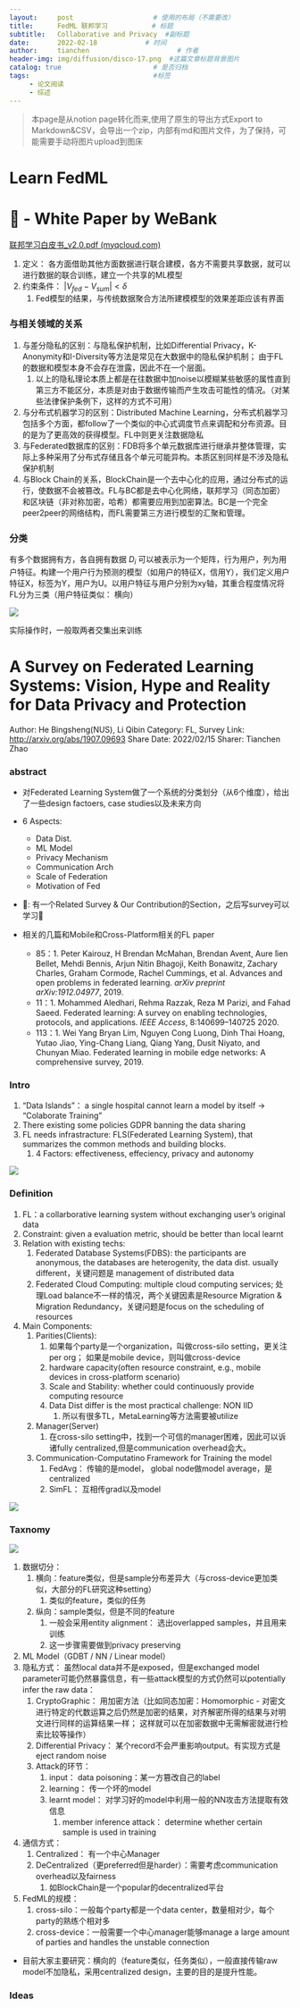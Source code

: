 ```yaml
---
layout:     post                    # 使用的布局（不需要改）
title:      FedML 联邦学习           # 标题 
subtitle:   Collaborative and Privacy  #副标题
date:       2022-02-18            # 时间
author:     tianchen                      # 作者
header-img: img/diffusion/disco-17.png  #这篇文章标题背景图片  
catalog: true                       # 是否归档
tags:                               #标签
     - 论文阅读
     - 综述
---
```


> 本page是从notion page转化而来,使用了原生的导出方式Export to Markdown&CSV，会导出一个zip，内部有md和图片文件，为了保持，可能需要手动将图片upload到图床

# Learn FedML

# 📔 - White Paper by WeBank

 [联邦学习白皮书_v2.0.pdf (myqcloud.com)](https://aisp-1251170195.cos.ap-hongkong.myqcloud.com/wp-content/uploads/pdf/%E8%81%94%E9%82%A6%E5%AD%A6%E4%B9%A0%E7%99%BD%E7%9A%AE%E4%B9%A6_v2.0.pdf)

1. 定义： 各方面借助其他方面数据进行联合建模，各方不需要共享数据，就可以进行数据的联合训练，建立一个共享的ML模型
2. 约束条件： $|V_{fed} - V_{sum}| < \delta$
    1. Fed模型的结果，与传统数据聚合方法所建模模型的效果差距应该有界面

### 与相关领域的关系

1. 与差分隐私的区别：与隐私保护机制，比如Differential Privacy，K-Anonymity和I-Diversity等方法是常见在大数据中的隐私保护机制； 由于FL的数据和模型本身不会存在泄露，因此不在一个层面。
    1. 以上的隐私理论本质上都是在往数据中加noise以模糊某些敏感的属性直到第三方不能区分，本质是对由于数据传输而产生攻击可能性的情况。（对某些法律保护条例下，这样的方式不可用）
2. 与分布式机器学习的区别：Distributed Machine Learning，分布式机器学习包括多个方面，都follow了一个类似的中心式调度节点来调配和分布资源。目的是为了更高效的获得模型。FL中则更关注数据隐私
3. 与Federated数据库的区别：FDB将多个单元数据库进行继承并整体管理，实际上多种采用了分布式存储且各个单元可能异构。本质区别同样是不涉及隐私保护机制
4. 与Block Chain的关系，BlockChain是一个去中心化的应用，通过分布式的运行，使数据不会被篡改。FL与BC都是去中心化网络，联邦学习（同态加密）和区块链（非对称加密，哈希）都需要应用到加密算法。BC是一个完全peer2peer的网络结构，而FL需要第三方进行模型的汇聚和管理。
    
    
### 分类

有多个数据拥有方，各自拥有数据 $D_i$ 可以被表示为一个矩阵，行为用户，列为用户特征。构建一个用户行为预测的模型（如用户的特征X，信用Y），我们定义用户特征X，标签为Y，用户为U。以用户特征与用户分别为xy轴，其重合程度情况将FL分为三类（用户特征类似： 横向）

![](https://github.com/A-suozhang/MyPicBed/raw/master/img/20220217204600.png)

实际操作时，一般取两者交集出来训练


# A Survey on Federated Learning Systems: Vision, Hype and Reality for Data Privacy and Protection

Author: He Bingsheng(NUS), Li Qibin
Category: FL, Survey
Link: http://arxiv.org/abs/1907.09693
Share Date: 2022/02/15
Sharer: Tianchen Zhao

### abstract

- 对Federated Learning System做了一个系统的分类划分（从6个维度），给出了一些design factoers, case studies以及未来方向
- 6 Aspects:
    - Data Dist.
    - ML Model
    - Privacy Mechanism
    - Communication Arch
    - Scale of Federation
    - Motivation of Fed

- 🔑:  有一个Related Survey & Our Contribution的Section，之后写survey可以学习🔖
- 相关的几篇和Mobile和Cross-Platform相关的FL paper
    - 85：1. Peter Kairouz, H Brendan McMahan, Brendan Avent, Aure ́lien Bellet, Mehdi Bennis, Arjun Nitin Bhagoji, Keith Bonawitz, Zachary Charles, Graham Cormode, Rachel Cummings, et al. Advances and open problems in federated learning. *arXiv preprint arXiv:1912.04977*, 2019.
    - 11：1. Mohammed Aledhari, Rehma Razzak, Reza M Parizi, and Fahad Saeed. Federated learning: A survey on enabling technologies, protocols, and applications. *IEEE Access*, 8:140699–140725 2020.
    - 113：1. Wei Yang Bryan Lim, Nguyen Cong Luong, Dinh Thai Hoang, Yutao Jiao, Ying-Chang Liang, Qiang Yang, Dusit Niyato, and Chunyan Miao. Federated learning in mobile edge networks: A comprehensive survey, 2019.

### Intro

1. “Data Islands”： a single hospital cannot learn a model by itself → “Colaborate Training”
2. There existing some policies GDPR banning the data sharing
3. FL needs infrastracture: FLS(Federated Learning System), that summarizes the common methods and building blocks. 
    1. 4 Factors: effectiveness, effeciency, privacy and autonomy

![](https://github.com/A-suozhang/MyPicBed/raw/master/img/20220217205014.png)

### Definition

1. FL：a collarborative learning system without exchanging user’s original data
2. Constraint: given a evaluation metric, should be better than local learnt
3. Relation with existing techs:
    1. Federated Database Systems(FDBS):  the participants are anonymous, the databases are heterogenity, the data dist. usually different，关键问题是 management of distributed data
    2. Federated Cloud Computing: multiple cloud computing services; 处理Load balance不一样的情况，两个关键因素是Resource Migration & Migration Redundancy，关键问题是focus on the scheduling of resources
4. Main Components: 
    1. Parities(Clients): 
        1. 如果每个party是一个organization，叫做cross-silo setting，更关注per org； 如果是mobile device，则叫做cross-device
        2. hardware capacity(often resource constraint, e.g., mobile devices in cross-platform scenario)
        3. Scale and Stability:  whether could continuously provide computing resource
        4. Data Dist differ is the most practical challenge: NON IID
            1. 所以有很多TL，MetaLearning等方法需要被utilize
    2. Manager(Server)
        1. 在cross-silo setting中，找到一个可信的manager困难，因此可以诉诸fully centralized,但是communication overhead会大。
    3. Communication-Computatino Framework for Training the model
        1. FedAvg： 传输的是model， global node做model average，是centralized
        2. SimFL： 互相传grad以及model
    

![](https://github.com/A-suozhang/MyPicBed/raw/master/img/20220217204938.png)

### Taxnomy

![](https://github.com/A-suozhang/MyPicBed/raw/master/img/20220217204957.png)

1. 数据切分：
    1. 横向：feature类似，但是sample分布差异大（与cross-device更加类似，大部分的FL研究这种setting）
        1. 类似的feature，类似的任务
    2. 纵向：sample类似，但是不同的feature
        1. 一般会采用entity alignment： 选出overlapped samples，并且用来训练
        2. 这一步骤需要做到privacy preserving
2. ML Model（GDBT / NN / Linear model）
3. 隐私方式： 虽然local data并不是exposed，但是exchanged model parameter可能仍然暴露信息，有一些attack模型的方式仍然可以potentially infer the raw data：
    1. CryptoGraphic： 用加密方法（比如同态加密：Homomorphic - 对密文进行特定的代数运算之后仍然是加密的结果，对齐解密所得的结果与对明文进行同样的运算结果一样； 这样就可以在加密数据中无需解密就进行检索比较等操作）
    2. Differential Privacy： 某个record不会严重影响output。有实现方式是eject random noise
    3. Attack的环节：
        1. input： data poisoning：某一方篡改自己的label
        2. learning： 传一个坏的model
        3. learnt model： 对学习好的model中利用一般的NN攻击方法提取有效信息
            1. member inference attack： determine whether certain sample is used in training
4. 通信方式：
    1. Centralized： 有一个中心Manager
    2. DeCentralized（更preferred但是harder）：需要考虑communication overhead以及fairness
        1. 如BlockChain是一个popular的decentralized平台
5. FedML的规模：
    1. cross-silo：一般每个party都是一个data center，数量相对少，每个party的熟练个相对多
    2. cross-device：一般需要一个中心manager能够manage a large amount of parties and handles the unstable connection
- 目前大家主要研究：横向的（feature类似，任务类似），一般直接传输raw model不加隐私，采用centralized design，主要的目的是提升性能。

### Ideas